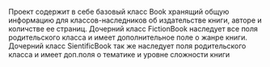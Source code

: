 Проект содержит в себе базовый класс Book хранящий общую информацию для классов-наследников об издательстве книги, авторе и количстве ее страниц.
Дочерний класс FictionBook наследует все поля родительского класса и имеет дополнительное поле о жанре книги.
Дочерний класс SientificBook так же наследует поля родительского класса и имеет доп.поля о тематике и уровне сложности книги 
